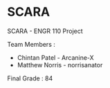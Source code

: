 # SCARA

SCARA - ENGR 110 Project

Team Members : 
  - Chintan Patel - Arcanine-X
  - Matthew Norris - norrisanator

Final Grade : 84
